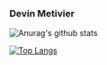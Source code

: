 ### Devin Metivier

![Anurag's github stats](https://github-readme-stats.vercel.app/api?username=devjmetivier&show_icons=true)

[![Top Langs](https://github-readme-stats.vercel.app/api/top-langs/?username=devjmetivier&layout=compact)](https://github.com/anuraghazra/github-readme-stats)

